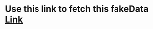 # Use this link to fetch this fakeData [Link](https://raw.githubusercontent.com/kiron0/fakeData-for-lucky-one/main/fakeData.json)
